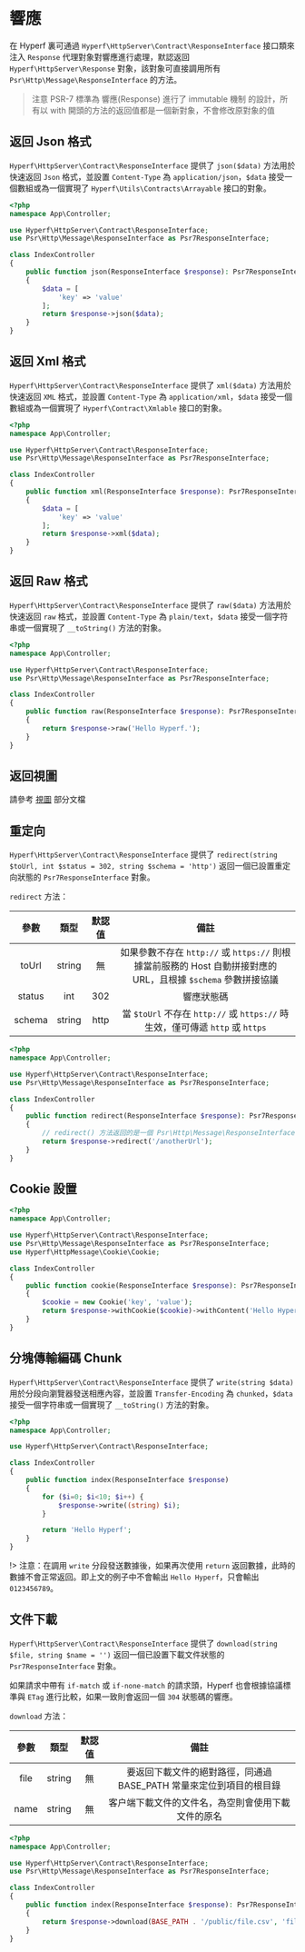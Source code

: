 # 響應

在 Hyperf 裏可通過 `Hyperf\HttpServer\Contract\ResponseInterface` 接口類來注入 `Response` 代理對象對響應進行處理，默認返回 `Hyperf\HttpServer\Response` 對象，該對象可直接調用所有 `Psr\Http\Message\ResponseInterface` 的方法。

> 注意 PSR-7 標準為 響應(Response) 進行了 immutable 機制 的設計，所有以 with 開頭的方法的返回值都是一個新對象，不會修改原對象的值

## 返回 Json 格式

`Hyperf\HttpServer\Contract\ResponseInterface` 提供了 `json($data)` 方法用於快速返回 `Json` 格式，並設置 `Content-Type` 為 `application/json`，`$data` 接受一個數組或為一個實現了 `Hyperf\Utils\Contracts\Arrayable` 接口的對象。

```php
<?php
namespace App\Controller;

use Hyperf\HttpServer\Contract\ResponseInterface;
use Psr\Http\Message\ResponseInterface as Psr7ResponseInterface;

class IndexController
{
    public function json(ResponseInterface $response): Psr7ResponseInterface
    {
        $data = [
            'key' => 'value'
        ];
        return $response->json($data);
    }
}
```

## 返回 Xml 格式

`Hyperf\HttpServer\Contract\ResponseInterface` 提供了 `xml($data)` 方法用於快速返回 `XML` 格式，並設置 `Content-Type` 為 `application/xml`，`$data` 接受一個數組或為一個實現了 `Hyperf\Contract\Xmlable` 接口的對象。

```php
<?php
namespace App\Controller;

use Hyperf\HttpServer\Contract\ResponseInterface;
use Psr\Http\Message\ResponseInterface as Psr7ResponseInterface;

class IndexController
{
    public function xml(ResponseInterface $response): Psr7ResponseInterface
    {
        $data = [
            'key' => 'value'
        ];
        return $response->xml($data);
    }
}
```

## 返回 Raw 格式

`Hyperf\HttpServer\Contract\ResponseInterface` 提供了 `raw($data)` 方法用於快速返回 `raw` 格式，並設置 `Content-Type` 為 `plain/text`，`$data` 接受一個字符串或一個實現了 `__toString()` 方法的對象。

```php
<?php
namespace App\Controller;

use Hyperf\HttpServer\Contract\ResponseInterface;
use Psr\Http\Message\ResponseInterface as Psr7ResponseInterface;

class IndexController
{
    public function raw(ResponseInterface $response): Psr7ResponseInterface
    {
        return $response->raw('Hello Hyperf.');
    }
}
```

## 返回視圖

請參考 [視圖](zh-hk/view.md) 部分文檔

## 重定向

`Hyperf\HttpServer\Contract\ResponseInterface` 提供了 `redirect(string $toUrl, int $status = 302, string $schema = 'http')` 返回一個已設置重定向狀態的 `Psr7ResponseInterface` 對象。

`redirect` 方法：   

|  參數  |  類型  | 默認值 |                                                      備註                                                      |
|:------:|:------:|:------:|:--------------------------------------------------------------------------------------------------------------:|
| toUrl  | string |   無   | 如果參數不存在 `http://` 或 `https://` 則根據當前服務的 Host 自動拼接對應的 URL，且根據 `$schema` 參數拼接協議 |
| status |  int   |  302   |                                                   響應狀態碼                                                   |
| schema | string |  http  |                 當 `$toUrl` 不存在 `http://` 或 `https://` 時生效，僅可傳遞 `http` 或 `https`                  |

```php
<?php
namespace App\Controller;

use Hyperf\HttpServer\Contract\ResponseInterface;
use Psr\Http\Message\ResponseInterface as Psr7ResponseInterface;

class IndexController
{
    public function redirect(ResponseInterface $response): Psr7ResponseInterface
    {
        // redirect() 方法返回的是一個 Psr\Http\Message\ResponseInterface 對象，需再 return 回去
        return $response->redirect('/anotherUrl');
    }
}
```

## Cookie 設置

```php
<?php
namespace App\Controller;

use Hyperf\HttpServer\Contract\ResponseInterface;
use Psr\Http\Message\ResponseInterface as Psr7ResponseInterface;
use Hyperf\HttpMessage\Cookie\Cookie;

class IndexController
{
    public function cookie(ResponseInterface $response): Psr7ResponseInterface
    {
        $cookie = new Cookie('key', 'value');
        return $response->withCookie($cookie)->withContent('Hello Hyperf.');
    }
}
```

## 分塊傳輸編碼 Chunk

`Hyperf\HttpServer\Contract\ResponseInterface` 提供了 `write(string $data)` 用於分段向瀏覽器發送相應內容，並設置 `Transfer-Encoding` 為 `chunked`，`$data` 接受一個字符串或一個實現了 `__toString()` 方法的對象。

```php
<?php
namespace App\Controller;

use Hyperf\HttpServer\Contract\ResponseInterface;

class IndexController
{
    public function index(ResponseInterface $response)
    {
        for ($i=0; $i<10; $i++) {
            $response->write((string) $i);
        }

        return 'Hello Hyperf';
    }
}
```

!> 注意：在調用 `write` 分段發送數據後，如果再次使用 `return` 返回數據，此時的數據不會正常返回。即上文的例子中不會輸出 `Hello Hyperf`，只會輸出 `0123456789`。

## 文件下載

`Hyperf\HttpServer\Contract\ResponseInterface` 提供了 `download(string $file, string $name = '')` 返回一個已設置下載文件狀態的 `Psr7ResponseInterface` 對象。

如果請求中帶有 `if-match` 或 `if-none-match` 的請求頭，Hyperf 也會根據協議標準與 `ETag` 進行比較，如果一致則會返回一個 `304` 狀態碼的響應。

`download` 方法：   

| 參數 |  類型  | 默認值 |                                備註                                 |
|:----:|:------:|:------:|:-------------------------------------------------------------------:|
| file | string |   無   | 要返回下載文件的絕對路徑，同通過 BASE_PATH 常量來定位到項目的根目錄 |
| name | string |   無   |         客户端下載文件的文件名，為空則會使用下載文件的原名          |


```php
<?php
namespace App\Controller;

use Hyperf\HttpServer\Contract\ResponseInterface;
use Psr\Http\Message\ResponseInterface as Psr7ResponseInterface;

class IndexController
{
    public function index(ResponseInterface $response): Psr7ResponseInterface
    {
        return $response->download(BASE_PATH . '/public/file.csv', 'filename.csv');
    }
}
```
